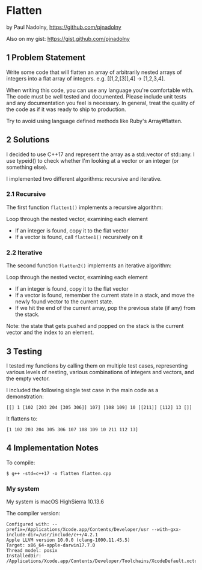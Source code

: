 # Flatten
by Paul Nadolny, https://github.com/pjnadolny

Also on my gist: https://gist.github.com/pjnadolny
## 1 Problem Statement
Write some code that will flatten an array of arbitrarily nested arrays of integers into a flat array of integers. e.g. [[1,2,[3]],4] -> [1,2,3,4].

When writing this code, you can use any language you're comfortable with. The code must be well tested and documented. Please include unit tests and any documentation you feel is necessary. In general, treat the quality of the code as if it was ready to ship to production.

Try to avoid using language defined methods like Ruby's Array#flatten.
## 2 Solutions
I decided to use C++17 and represent the array as a std::vector of std::any. I use typeid() to check whether I'm looking at a vector or an integer (or something else).

I implemented two different algorithms: recursive and iterative.

### 2.1 Recursive

The first function `flatten1()` implements a recursive algorithm:

Loop through the nested vector, examining each element
- If an integer is found, copy it to the flat vector
- If a vector is found, call `flatten1()` recursively on it

### 2.2 Iterative

The second function `flatten2()` implements an iterative algorithm:

Loop through the nested vector, examining each element
- If an integer is found, copy it to the flat vector
- If a vector is found, remember the current state in a stack,
and move the newly found vector to the current state.
- If we hit the end of the current array, pop the previous state (if any) from the stack.

Note: the state that gets pushed and popped on the stack is the current vector and the index to an element.

## 3 Testing

I tested my functions by calling them on multiple test cases, representing various levels of nesting, various combinations of integers and vectors, and the empty vector.

I included the following single test case in the main code as a demonstration:

```
[[] 1 [102 [203 204 [305 306]] 107] [108 109] 10 [[211]] [112] 13 []]
```

It flattens to:
```
[1 102 203 204 305 306 107 108 109 10 211 112 13]
```
## 4 Implementation Notes
To compile:
```
$ g++ -std=c++17 -o flatten flatten.cpp
```

### My system

My system is macOS HighSierra 10.13.6

The compiler version:
```
Configured with: --prefix=/Applications/Xcode.app/Contents/Developer/usr --with-gxx-include-dir=/usr/include/c++/4.2.1
Apple LLVM version 10.0.0 (clang-1000.11.45.5)
Target: x86_64-apple-darwin17.7.0
Thread model: posix
InstalledDir: /Applications/Xcode.app/Contents/Developer/Toolchains/XcodeDefault.xctoolchain/usr/bin
```
